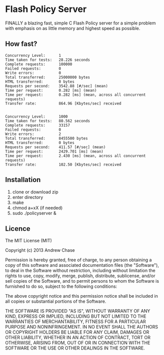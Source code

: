 # Flash Policy Server

FINALLY a blazing fast, simple C Flash Policy server for a simple problem with emphasis on as little memory and highest speed as possible.

## How fast? 

    Concurrency Level:      1
    Time taken for tests:   28.226 seconds
    Complete requests:      100000
    Failed requests:        0
    Write errors:           0
    Total transferred:      25000000 bytes
    HTML transferred:       0 bytes
    Requests per second:    3542.88 [#/sec] (mean)
    Time per request:       0.282 [ms] (mean)
    Time per request:       0.282 [ms] (mean, across all concurrent requests)
    Transfer rate:          864.96 [Kbytes/sec] received
    
    
    Concurrency Level:      1000
    Time taken for tests:   80.562 seconds
    Complete requests:      33157
    Failed requests:        0
    Write errors:           2
    Total transferred:      8455500 bytes
    HTML transferred:       0 bytes
    Requests per second:    411.57 [#/sec] (mean)
    Time per request:       2429.701 [ms] (mean)
    Time per request:       2.430 [ms] (mean, across all concurrent requests)
    Transfer rate:          102.50 [Kbytes/sec] received

## Installation

1. clone or download zip
1. enter directory
2. make
3. chmod a+xX (if needed)
4. sudo ./policyserver &

## Licence
The MIT License (MIT)

Copyright (c) 2013 Andrew Chase

Permission is hereby granted, free of charge, to any person obtaining a copy
of this software and associated documentation files (the "Software"), to deal
in the Software without restriction, including without limitation the rights
to use, copy, modify, merge, publish, distribute, sublicense, and/or sell
copies of the Software, and to permit persons to whom the Software is
furnished to do so, subject to the following conditions:

The above copyright notice and this permission notice shall be included in
all copies or substantial portions of the Software.

THE SOFTWARE IS PROVIDED "AS IS", WITHOUT WARRANTY OF ANY KIND, EXPRESS OR
IMPLIED, INCLUDING BUT NOT LIMITED TO THE WARRANTIES OF MERCHANTABILITY,
FITNESS FOR A PARTICULAR PURPOSE AND NONINFRINGEMENT. IN NO EVENT SHALL THE
AUTHORS OR COPYRIGHT HOLDERS BE LIABLE FOR ANY CLAIM, DAMAGES OR OTHER
LIABILITY, WHETHER IN AN ACTION OF CONTRACT, TORT OR OTHERWISE, ARISING FROM,
OUT OF OR IN CONNECTION WITH THE SOFTWARE OR THE USE OR OTHER DEALINGS IN
THE SOFTWARE.
